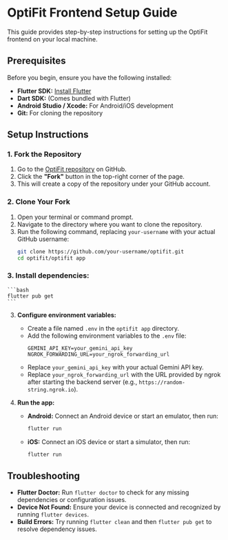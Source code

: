 # OptiFit Frontend Setup Guide

This guide provides step-by-step instructions for setting up the OptiFit frontend on your local machine.

## Prerequisites

Before you begin, ensure you have the following installed:

- **Flutter SDK:** [Install Flutter](https://flutter.dev/docs/get-started/install)
- **Dart SDK:** (Comes bundled with Flutter)
- **Android Studio / Xcode:** For Android/iOS development
- **Git:** For cloning the repository

## Setup Instructions

### 1. Fork the Repository

1.  Go to the [OptiFit repository](https://github.com/your-username/optifit) on GitHub.
2.  Click the **"Fork"** button in the top-right corner of the page.
3.  This will create a copy of the repository under your GitHub account.

### 2. Clone Your Fork

1.  Open your terminal or command prompt.
2.  Navigate to the directory where you want to clone the repository.
3.  Run the following command, replacing `your-username` with your actual GitHub username:
    ```bash
    git clone https://github.com/your-username/optifit.git
    cd optifit/optifit app
    ```

### 3. Install dependencies:
    ```bash
    flutter pub get
    ```

3.  **Configure environment variables:**
    - Create a file named `.env` in the `optifit app` directory.
    - Add the following environment variables to the `.env` file:
      ```
      GEMINI_API_KEY=your_gemini_api_key
      NGROK_FORWARDING_URL=your_ngrok_forwarding_url
      ```
    - Replace `your_gemini_api_key` with your actual Gemini API key.
    - Replace `your_ngrok_forwarding_url` with the URL provided by ngrok after starting the backend server (e.g., `https://random-string.ngrok.io`).

4.  **Run the app:**
    - **Android:** Connect an Android device or start an emulator, then run:
      ```bash
      flutter run
      ```
    - **iOS:** Connect an iOS device or start a simulator, then run:
      ```bash
      flutter run
      ```

## Troubleshooting

- **Flutter Doctor:** Run `flutter doctor` to check for any missing dependencies or configuration issues.
- **Device Not Found:** Ensure your device is connected and recognized by running `flutter devices`.
- **Build Errors:** Try running `flutter clean` and then `flutter pub get` to resolve dependency issues.